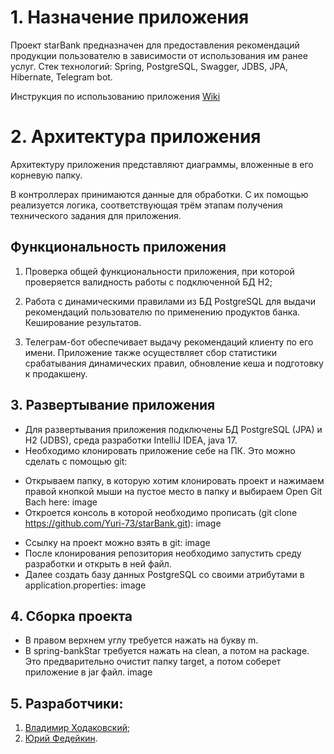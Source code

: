 # 1. Назначение приложения
Проект starBank предназначен для предоставления рекомендаций продукции пользователю в зависимости от использования им ранее услуг. Стек технологий: Spring, PostgreSQL, Swagger, JDBS, JPA, Hibernate, Telegram bot.

Инструкция по использованию приложения [Wiki](https://github.com/Yuri-73/starBank/wiki)

# 2. Архитектура приложения
Архитектуру приложения представляют диаграммы, вложенные в его корневую папку.

В контроллерах принимаются данные для обработки. С их помощью реализуется логика, соответствующая трём этапам получения технического задания для приложения.

## Функциональность приложения 
1. Проверка общей функциональности приложения, при которой проверяется валидность работы с подключенной БД Н2; 
 
2. Работа с динамическими правилами из БД PostgreSQL для выдачи рекомендаций пользователю по применению продуктов банка. Кеширование результатов.

3. Телеграм-бот обеспечивает выдачу рекомендаций клиенту по его имени. Приложение также осуществляет сбор статистики срабатывания динамических правил, обновление кеша и подготовку к продакшену.

## 3. Развертывание приложения
* Для развертывания приложения подключены БД PostgreSQL (JPA) и H2 (JDBS), среда разработки IntelliJ IDEA, java 17.
* Необходимо клонировать приложение себе на ПК. Это можно сделать с помощью git: 
- Открываем папку, в которую хотим клонировать проект и нажимаем правой кнопкой мыши на пустое место в папку и выбираем Open Git Bach here: image
- Откроется консоль в которой необходимо прописать (git clone https://github.com/Yuri-73/starBank.git): image
* Ссылку на проект можно взять в git: image
* После клонирования репозитория необходимо запустить среду разработки и открыть в ней файл.
* Далее создать базу данных PostgreSQL со своими атрибутами в application.properties: image
## 4. Сборка проекта
* В правом верхнем углу требуется нажать на букву m. 
* В spring-bankStar требуется нажать на clean, а потом на package. Это предварительно очистит папку target, а потом соберет приложение в jar файл.
image
## 5. Разработчики:
1. [Владимир Ходаковский](https://github.com/Chowo);
2. [Юрий Федейкин](https://github.com/Yuri-73).
